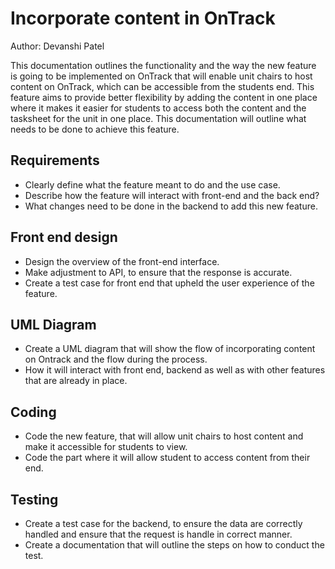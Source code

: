 # Incorporate content in OnTrack

Author: Devanshi Patel

This documentation outlines the functionality and the way the new feature is going to be implemented
on OnTrack that will enable unit chairs to host content on OnTrack, which can be accessible from the
students end. This feature aims to provide better flexibility by adding the content in one place
where it makes it easier for students to access both the content and the tasksheet for the unit in
one place. This documentation will outline what needs to be done to achieve this feature.

## Requirements

- Clearly define what the feature meant to do and the use case.
- Describe how the feature will interact with front-end and the back end?
- What changes need to be done in the backend to add this new feature.

## Front end design

- Design the overview of the front-end interface.
- Make adjustment to API, to ensure that the response is accurate.
- Create a test case for front end that upheld the user experience of the feature.

## UML Diagram

- Create a UML diagram that will show the flow of incorporating content on Ontrack and the flow
  during the process.
- How it will interact with front end, backend as well as with other features that are already in
  place.

## Coding

- Code the new feature, that will allow unit chairs to host content and make it accessible for
  students to view.
- Code the part where it will allow student to access content from their end.

## Testing

- Create a test case for the backend, to ensure the data are correctly handled and ensure that the
  request is handle in correct manner.
- Create a documentation that will outline the steps on how to conduct the test.
